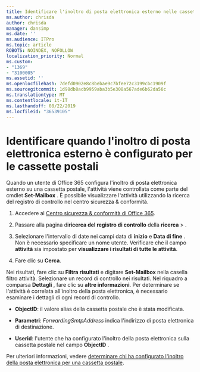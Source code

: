 ```yaml
---
title: Identificare l'inoltro di posta elettronica esterno nelle cassette postali nei registri di controllo
ms.author: chrisda
author: chrisda
manager: dansimp
ms.date: ''
ms.audience: ITPro
ms.topic: article
ROBOTS: NOINDEX, NOFOLLOW
localization_priority: Normal
ms.custom:
- "1369"
- "3100005"
ms.assetid: ''
ms.openlocfilehash: 7defd0902e8c8bebae9c7bfee72c3199cbc1909f
ms.sourcegitcommit: 1d98db8acb9959aba3b5e308a567ade6b62da56c
ms.translationtype: MT
ms.contentlocale: it-IT
ms.lasthandoff: 08/22/2019
ms.locfileid: "36539105"
---
```

# <a name="identify-when-external-email-forwarding-is-configured-on-mailboxes"></a>Identificare quando l'inoltro di posta elettronica esterno è configurato per le cassette postali

Quando un utente di Office 365 configura l'inoltro di posta elettronica esterno su una cassetta postale, l'attività viene controllata come parte del cmdlet **Set-Mailbox** . È possibile visualizzare l'attività utilizzando la ricerca del registro di controllo nel centro sicurezza & conformità.

1. Accedere al [Centro sicurezza & conformità di Office 365](https://protection.office.com/).

2. Passare alla pagina di**ricerca del registro di controllo** della **ricerca** > .

3. Selezionare l'intervallo di date nei campi data di **inizio** e **Data di fine** . Non è necessario specificare un nome utente. Verificare che il campo **attività** sia impostato per **visualizzare i risultati di tutte le attività**.

4. Fare clic su **Cerca**.

Nei risultati, fare clic su **Filtra risultati** e digitare **Set-Mailbox** nella casella filtro attività. Selezionare un record di controllo nei risultati. Nel riquadro a comparsa **Dettagli** , fare clic su **altre informazioni**. Per determinare se l'attività è correlata all'inoltro della posta elettronica, è necessario esaminare i dettagli di ogni record di controllo.

- **ObjectID**: il valore alias della cassetta postale che è stata modificata.

- **Parametri**: _ForwardingSmtpAddress_ indica l'indirizzo di posta elettronica di destinazione.

- **Userid**: l'utente che ha configurato l'inoltro della posta elettronica sulla cassetta postale nel campo **ObjectID** .

Per ulteriori informazioni, vedere [determinare chi ha configurato l'inoltro della posta elettronica per una cassetta postale](https://docs.microsoft.com/office365/securitycompliance/auditing-troubleshooting-scenarios#determining-who-set-up-email-forwarding-for-a-mailbox).
